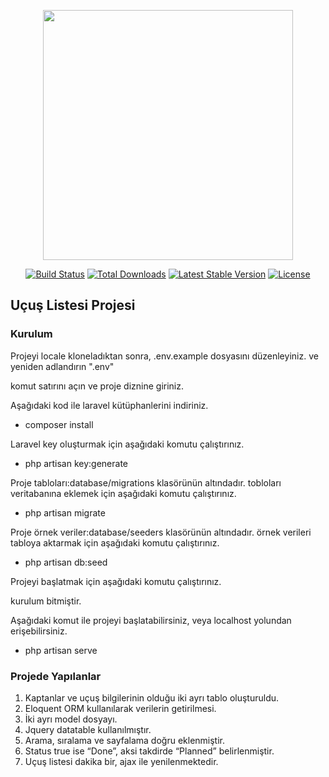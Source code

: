 <p align="center"><a href="https://laravel.com" target="_blank"><img src="https://raw.githubusercontent.com/laravel/art/master/logo-lockup/5%20SVG/2%20CMYK/1%20Full%20Color/laravel-logolockup-cmyk-red.svg" width="400"></a></p>

<p align="center">
<a href="https://travis-ci.org/laravel/framework"><img src="https://travis-ci.org/laravel/framework.svg" alt="Build Status"></a>
<a href="https://packagist.org/packages/laravel/framework"><img src="https://img.shields.io/packagist/dt/laravel/framework" alt="Total Downloads"></a>
<a href="https://packagist.org/packages/laravel/framework"><img src="https://img.shields.io/packagist/v/laravel/framework" alt="Latest Stable Version"></a>
<a href="https://packagist.org/packages/laravel/framework"><img src="https://img.shields.io/packagist/l/laravel/framework" alt="License"></a>
</p>

## Uçuş Listesi Projesi

### Kurulum
Projeyi locale kloneladıktan sonra, .env.example dosyasını düzenleyiniz. ve yeniden adlandırın ".env"

komut satırını açın ve proje diznine giriniz.

Aşağıdaki kod ile laravel kütüphanlerini indiriniz.

- composer install

Laravel key oluşturmak için aşağıdaki komutu çalıştırınız.

- php artisan key:generate

Proje tabloları:database/migrations klasörünün altındadır.
tobloları veritabanına eklemek için aşağıdaki komutu çalıştırınız.

- php artisan migrate

Proje örnek veriler:database/seeders klasörünün altındadır.
örnek verileri tabloya aktarmak için aşağıdaki komutu çalıştırınız.

- php artisan db:seed

Projeyi başlatmak için aşağıdaki komutu çalıştırınız.

kurulum bitmiştir.

Aşağıdaki komut ile projeyi başlatabilirsiniz, veya localhost yolundan erişebilirsiniz.

- php artisan serve

### Projede Yapılanlar

1. Kaptanlar ve uçuş bilgilerinin olduğu iki ayrı tablo oluşturuldu.
2. Eloquent ORM kullanılarak verilerin getirilmesi.
3. İki ayrı model dosyayı.
4. Jquery datatable kullanılmıştır.
5. Arama, sıralama ve sayfalama doğru eklenmiştir.
6. Status true ise “Done”, aksi takdirde “Planned” belirlenmiştir.
7. Uçuş listesi dakika bir, ajax ile yenilenmektedir.

